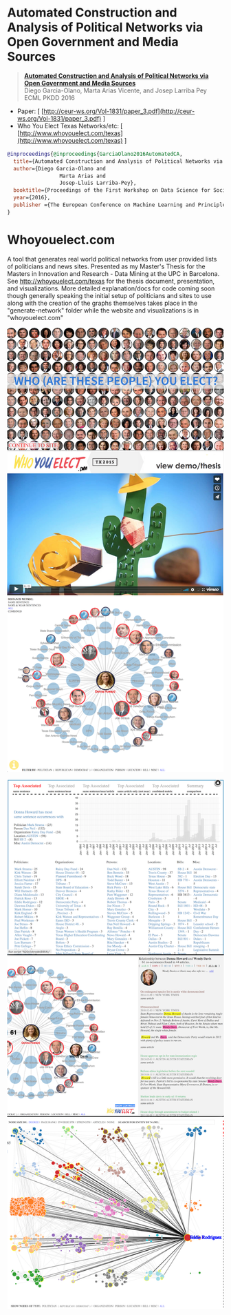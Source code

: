 # Automated Construction and Analysis of Political Networks via Open Government and Media Sources

> [**Automated Construction and Analysis of Political Networks via Open Government and Media Sources**](https://scholar.google.com/citations?view_op=view_citation&hl=en&user=5eeGFRMAAAAJ&alert_preview_top_rm=2&citation_for_view=5eeGFRMAAAAJ:u5HHmVD_uO8C)<br/>
> Diego Garcia-Olano, Marta Arias Vicente, and Josep Larriba Pey<br/>
> ECML PKDD 2016

- Paper: [ [http://ceur-ws.org/Vol-1831/paper_3.pdf](http://ceur-ws.org/Vol-1831/paper_3.pdf) ]
- Who You Elect Texas Networks/etc: [ [http://www.whoyouelect.com/texas](http://www.whoyouelect.com/texas) ]

``` bibtex
@inproceedings{@inproceedings{GarciaOlano2016AutomatedCA,
  title={Automated Construction and Analysis of Political Networks via Open Government and Media Sources},
  author={Diego Garcia-Olano and 
                 Marta Arias and 
                 Josep-Lluis Larriba-Pey},
  booktitle={Proceedings of the First Workshop on Data Science for Social Good @ECML-PKDD},
  year={2016},
  publisher ={The European Conference on Machine Learning and Principles and Practice of Knowledge Discovery in Databases}
}
```

# Whoyouelect.com
A tool that generates real world political networks from user provided lists of politicians and news sites.  Presented as my Master's Thesis for the Masters in Innovation and Research - Data Mining at the UPC in Barcelona.  See http://whoyouelect.com/texas for the thesis document, presentation, and visualizations.  More detailed explanation/docs for code coming soon though generally speaking the initial setup of politicians and sites to use along with the creation of the graphs themselves takes place in the "generate-network" folder while the website and visualizations is in "whoyouelect.com"
 
![](figs/who-r1.png?raw=true)
![](figs/who-r1b.png?raw=true)
![](figs/who-s1.png?raw=true)

![](figs/who-s2.png?raw=true)
![](figs/who-s3.png?raw=true)
![](figs/who-e1.png?raw=true)
